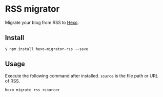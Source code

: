 # RSS migrator

Migrate your blog from RSS to [Hexo].

## Install

```
$ npm install hexo-migrator-rss --save
```

## Usage

Execute the following command after installed. `source` is the file path or URL of RSS.

```
hexo migrate rss <source>
```

[Hexo]: http://zespia.tw/hexo